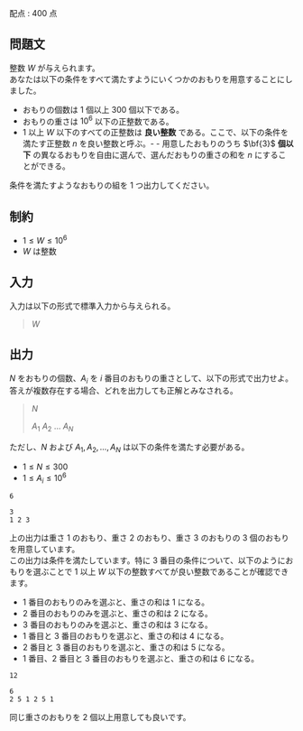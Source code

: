 配点 : $400$ 点

## 問題文

整数 $W$ が与えられます。<br>
あなたは以下の条件をすべて満たすようにいくつかのおもりを用意することにしました。

- おもりの個数は $1$ 個以上 $300$ 個以下である。
- おもりの重さは $10^6$ 以下の正整数である。
- $1$ 以上 $W$ 以下のすべての正整数は **良い整数** である。ここで、以下の条件を満たす正整数 $n$ を良い整数と呼ぶ。-   - 用意したおもりのうち $\bf{3}$ **個以下** の異なるおもりを自由に選んで、選んだおもりの重さの和を $n$ にすることができる。

条件を満たすようなおもりの組を $1$ つ出力してください。

## 制約

- $1 \leq W \leq 10^6$
- $W$ は整数

## 入力

入力は以下の形式で標準入力から与えられる。

> $W$

## 出力

$N$ をおもりの個数、$A_i$ を $i$ 番目のおもりの重さとして、以下の形式で出力せよ。答えが複数存在する場合、どれを出力しても正解とみなされる。

> $N$
> 
> $A_1$ $A_2$ $\dots$ $A_N$

ただし、$N$ および $A_1,A_2,\dots,A_N$ は以下の条件を満たす必要がある。

- $1 \leq N \leq 300$
- $1 \leq A_i \leq 10^6$

```input1
6
```

```output1
3
1 2 3
```

上の出力は重さ $1$ のおもり、重さ $2$ のおもり、重さ $3$ のおもりの $3$ 個のおもりを用意しています。<br>
この出力は条件を満たしています。特に $3$ 番目の条件について、以下のようにおもりを選ぶことで $1$ 以上 $W$ 以下の整数すべてが良い整数であることが確認できます。

- $1$ 番目のおもりのみを選ぶと、重さの和は $1$ になる。
- $2$ 番目のおもりのみを選ぶと、重さの和は $2$ になる。
- $3$ 番目のおもりのみを選ぶと、重さの和は $3$ になる。
- $1$ 番目と $3$ 番目のおもりを選ぶと、重さの和は $4$ になる。
- $2$ 番目と $3$ 番目のおもりを選ぶと、重さの和は $5$ になる。
- $1$ 番目、$2$ 番目と $3$ 番目のおもりを選ぶと、重さの和は $6$ になる。

```input2
12
```

```output2
6
2 5 1 2 5 1
```

同じ重さのおもりを $2$ 個以上用意しても良いです。